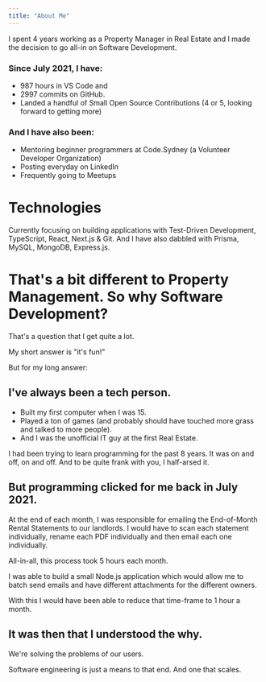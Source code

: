 ```yaml
---
title: "About Me"
---
```


I spent 4 years working as a Property Manager in Real Estate and I made the decision to go all-in on Software Development.

### Since July 2021, I have:
- 987 hours in VS Code and
- 2997 commits on GitHub.
- Landed a handful of Small Open Source Contributions (4 or 5, looking forward to getting more)

### And I have also been:
- Mentoring beginner programmers at Code.Sydney (a Volunteer Developer Organization)
- Posting everyday on LinkedIn
- Frequently going to Meetups

# Technologies

Currently focusing on building applications with Test-Driven Development, TypeScript, React, Next.js & Git. And I have also dabbled with Prisma, MySQL, MongoDB, Express.js. 

# That's a bit different to Property Management. So why Software Development?

That's a question that I get quite a lot.

My short answer is "it's fun!"

But for my long answer:

## I've always been a tech person.

- Built my first computer when I was 15.
- Played a ton of games (and probably should have touched more grass and talked to more people).
- And I was the unofficial IT guy at the first Real Estate.

I had been trying to learn programming for the past 8 years. It was on and off, on and off. And to be quite frank with you, I half-arsed it.

## But programming clicked for me back in July 2021.

At the end of each month, I was responsible for emailing the End-of-Month Rental Statements to our landlords. I would have to scan each statement individually, rename each PDF individually and then email each one individually.

All-in-all, this process took 5 hours each month.

I was able to build a small Node.js application which would allow me to batch send emails and have different attachments for the different owners.

With this I would have been able to reduce that time-frame to 1 hour a month.

## It was then that I understood the why.

We're solving the problems of our users.

Software engineering is just a means to that end. And one that scales.